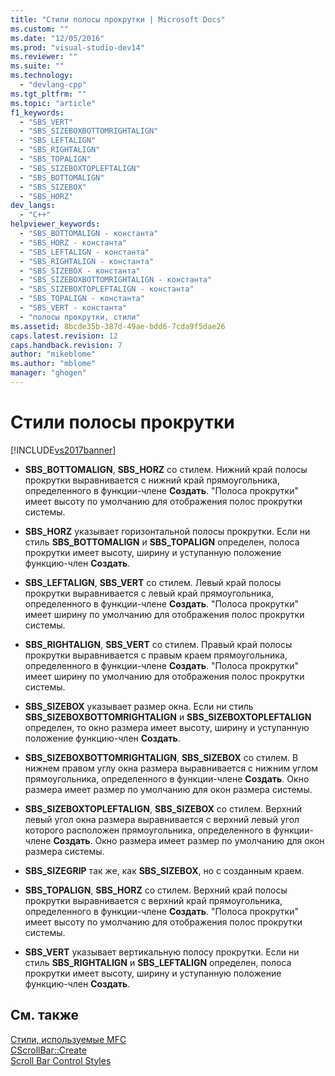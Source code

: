 ```yaml
---
title: "Стили полосы прокрутки | Microsoft Docs"
ms.custom: ""
ms.date: "12/05/2016"
ms.prod: "visual-studio-dev14"
ms.reviewer: ""
ms.suite: ""
ms.technology: 
  - "devlang-cpp"
ms.tgt_pltfrm: ""
ms.topic: "article"
f1_keywords: 
  - "SBS_VERT"
  - "SBS_SIZEBOXBOTTOMRIGHTALIGN"
  - "SBS_LEFTALIGN"
  - "SBS_RIGHTALIGN"
  - "SBS_TOPALIGN"
  - "SBS_SIZEBOXTOPLEFTALIGN"
  - "SBS_BOTTOMALIGN"
  - "SBS_SIZEBOX"
  - "SBS_HORZ"
dev_langs: 
  - "C++"
helpviewer_keywords: 
  - "SBS_BOTTOMALIGN - константа"
  - "SBS_HORZ - константа"
  - "SBS_LEFTALIGN - константа"
  - "SBS_RIGHTALIGN - константа"
  - "SBS_SIZEBOX - константа"
  - "SBS_SIZEBOXBOTTOMRIGHTALIGN - константа"
  - "SBS_SIZEBOXTOPLEFTALIGN - константа"
  - "SBS_TOPALIGN - константа"
  - "SBS_VERT - константа"
  - "полосы прокрутки, стили"
ms.assetid: 8bcde35b-387d-49ae-bdd6-7cda9f5dae26
caps.latest.revision: 12
caps.handback.revision: 7
author: "mikeblome"
ms.author: "mblome"
manager: "ghogen"
---
```

# Стили полосы прокрутки
[!INCLUDE[vs2017banner](../../assembler/inline/includes/vs2017banner.md)]

-   **SBS\_BOTTOMALIGN**, **SBS\_HORZ** со стилем.  Нижний край полосы прокрутки выравнивается с нижний край прямоугольника, определенного в функции\-члене **Создать**.  "Полоса прокрутки" имеет высоту по умолчанию для отображения полос прокрутки системы.  
  
-   **SBS\_HORZ** указывает горизонтальной полосы прокрутки.  Если ни стиль **SBS\_BOTTOMALIGN** и **SBS\_TOPALIGN** определен, полоса прокрутки имеет высоту, ширину и уступанную положение функцию\-член **Создать**.  
  
-   **SBS\_LEFTALIGN**, **SBS\_VERT** со стилем.  Левый край полосы прокрутки выравнивается с левый край прямоугольника, определенного в функции\-члене **Создать**.  "Полоса прокрутки" имеет ширину по умолчанию для отображения полос прокрутки системы.  
  
-   **SBS\_RIGHTALIGN**, **SBS\_VERT** со стилем.  Правый край полосы прокрутки выравнивается с правым краем прямоугольника, определенного в функции\-члене **Создать**.  "Полоса прокрутки" имеет ширину по умолчанию для отображения полос прокрутки системы.  
  
-   **SBS\_SIZEBOX** указывает размер окна.  Если ни стиль **SBS\_SIZEBOXBOTTOMRIGHTALIGN** и **SBS\_SIZEBOXTOPLEFTALIGN** определен, то окно размера имеет высоту, ширину и уступанную положение функцию\-член **Создать**.  
  
-   **SBS\_SIZEBOXBOTTOMRIGHTALIGN**, **SBS\_SIZEBOX** со стилем.  В нижнем правом углу окна размера выравнивается с нижним углом прямоугольника, определенного в функции\-члене **Создать**.  Окно размера имеет размер по умолчанию для окон размера системы.  
  
-   **SBS\_SIZEBOXTOPLEFTALIGN**, **SBS\_SIZEBOX** со стилем.  Верхний левый угол окна размера выравнивается с верхний левый угол которого расположен прямоугольника, определенного в функции\-члене **Создать**.  Окно размера имеет размер по умолчанию для окон размера системы.  
  
-   **SBS\_SIZEGRIP** так же, как **SBS\_SIZEBOX**, но с созданным краем.  
  
-   **SBS\_TOPALIGN**, **SBS\_HORZ** со стилем.  Верхний край полосы прокрутки выравнивается с верхний край прямоугольника, определенного в функции\-члене **Создать**.  "Полоса прокрутки" имеет высоту по умолчанию для отображения полос прокрутки системы.  
  
-   **SBS\_VERT** указывает вертикальную полосу прокрутки.  Если ни стиль **SBS\_RIGHTALIGN** и **SBS\_LEFTALIGN** определен, полоса прокрутки имеет высоту, ширину и уступанную положение функцию\-член **Создать**.  
  
## См. также  
 [Стили, используемые MFC](../../mfc/reference/styles-used-by-mfc.md)   
 [CScrollBar::Create](../Topic/CScrollBar::Create.md)   
 [Scroll Bar Control Styles](http://msdn.microsoft.com/library/windows/desktop/bb787533)